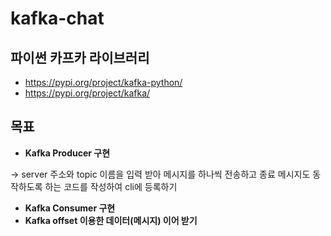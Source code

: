 # kafka-chat

## 파이썬 카프카 라이브러리

- https://pypi.org/project/kafka-python/
- https://pypi.org/project/kafka/

## 목표

- **Kafka Producer 구현**

-> server 주소와 topic 이름을 입력 받아 메시지를 하나씩 전송하고 종료 메시지도 동작하도록 하는 코드를 작성하여 cli에 등록하기

- **Kafka Consumer 구현**
- **Kafka offset 이용한 데이터(메시지) 이어 받기**